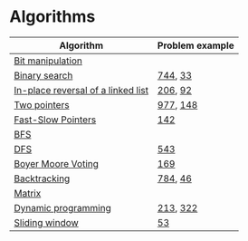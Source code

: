 # Algorithms
| Algorithm  | Problem example  |
|---|---|
| [Bit manipulation](#)  |  |
| [Binary search](https://github.com/Protonko/Algorithms/blob/master/algorithms/binary-search.md)  | [744](https://leetcode.com/problems/find-smallest-letter-greater-than-target/), [33](https://leetcode.com/problems/search-in-rotated-sorted-array/)  |
| [In-place reversal of a linked list](https://github.com/Protonko/Algorithms/blob/master/algorithms/in-place-reversal-of-a-linked-list.md)  | [206](https://leetcode.com/problems/reverse-linked-list/), [92](https://leetcode.com/problems/reverse-linked-list-ii/) |
| [Two pointers](https://github.com/Protonko/Algorithms/blob/master/algorithms/two-pointers.md)  | [977](https://leetcode.com/problems/squares-of-a-sorted-array/), [148](https://leetcode.com/problems/sort-list/)  |
| [Fast-Slow Pointers](https://github.com/Protonko/Algorithms/blob/master/algorithms/fast-slow-pointers.md)  | [142](https://leetcode.com/problems/linked-list-cycle-ii/description/)  |
| [BFS](#)  |  |
| [DFS](https://github.com/Protonko/Algorithms/blob/master/algorithms/dfs.md)  | [543](https://leetcode.com/problems/diameter-of-binary-tree/)  |
| [Boyer Moore Voting](https://github.com/Protonko/Algorithms/blob/master/algorithms/boyer-moore-voting.md)  | [169](https://leetcode.com/problems/majority-element/)  |
| [Backtracking](https://github.com/Protonko/Algorithms/blob/master/algorithms/backtracking.md)  | [784](https://leetcode.com/problems/letter-case-permutation/), [46](https://leetcode.com/problems/permutations/)  |
| [Matrix](#)  |  |
| [Dynamic programming](https://github.com/Protonko/Algorithms/blob/master/algorithms/dynamic-programming.md)  | [213](https://leetcode.com/problems/house-robber-ii/), [322](https://leetcode.com/problems/coin-change/)  |
| [Sliding window](https://github.com/Protonko/Algorithms/blob/master/algorithms/sliding-window.md)  | [53](https://leetcode.com/problems/maximum-subarray/) |

